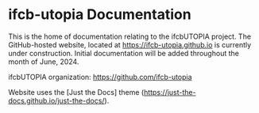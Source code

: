 # ifcb-utopia Documentation

This is the home of documentation relating to the ifcbUTOPIA project. The GitHub-hosted website, located at https://ifcb-utopia.github.io is currently under construction. Initial documentation will be added throughout the month of June, 2024.  

ifcbUTOPIA organization: https://github.com/ifcb-utopia

Website uses the [Just the Docs] theme (https://just-the-docs.github.io/just-the-docs/).
